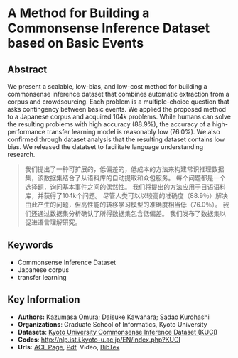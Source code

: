 # A Method for Building a Commonsense Inference Dataset based on Basic Events
## Abstract
We present a scalable, low-bias, and low-cost method for building a commonsense inference dataset that combines automatic extraction from a corpus and crowdsourcing. Each problem is a multiple-choice question that asks contingency between basic events. We applied the proposed method to a Japanese corpus and acquired 104k problems. While humans can solve the resulting problems with high accuracy (88.9%), the accuracy of a high-performance transfer learning model is reasonably low (76.0%). We also confirmed through dataset analysis that the resulting dataset contains low bias. We released the datatset to facilitate language understanding research.
> 我们提出了一种可扩展的，低偏差的，低成本的方法来构建常识推理数据集，该数据集结合了从语料库的自动提取和众包服务。 每个问题都是一个选择题，询问基本事件之间的偶然性。 我们将提出的方法应用于日语语料库，并获得了104k个问题。 尽管人类可以以较高的准确度（88.9％）解决由此产生的问题，但高性能的转移学习模型的准确度相当低（76.0％）。 我们还通过数据集分析确认了所得数据集包含低偏差。 我们发布了数据集以促进语言理解研究。
## Keywords
- Commonsense Inference Dataset
- Japanese corpus
- transfer learning
## Key Information
- **Authors:** Kazumasa Omura; Daisuke Kawahara; Sadao Kurohashi
- **Organizations**: Graduate School of Informatics, Kyoto University
- **Datasets**: [Kyoto University Commonsense Inference Dataset (KUCI) ](http://nlp.ist.i.kyoto-u.ac.jp/EN/index.php?KUCI)
- **Codes**: <http://nlp.ist.i.kyoto-u.ac.jp/EN/index.php?KUCI>
- **Urls:** [ACL Page](https://www.aclweb.org/anthology/2020.emnlp-main.192/), [Pdf](https://github.com/Clearailhc/KG-NLP-Papers/blob/main/EMNLP/2020/EE/pdf/2020.emnlp-main.192.pdf), Video, [BibTex](https://www.aclweb.org/anthology/2020.emnlp-main.192.bib)
